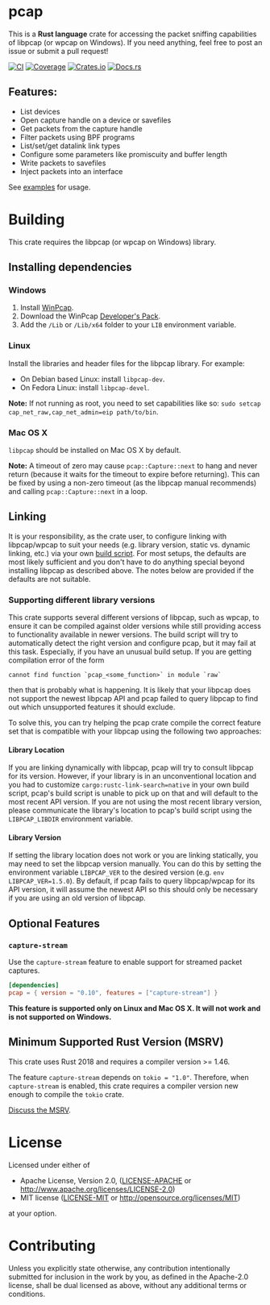 # pcap

This is a **Rust language** crate for accessing the packet sniffing capabilities of libpcap (or wpcap on Windows). If you need anything, feel free to post an issue or submit a pull request!

[![CI](https://github.com/rust-pcap/pcap/workflows/CI/badge.svg)](https://github.com/rust-pcap/pcap/actions/workflows/ci.yml)
[![Coverage](https://rust-pcap.github.io/pcap/badges/flat.svg)](https://rust-pcap.github.io/pcap/index.html)
[![Crates.io](https://img.shields.io/crates/v/pcap.svg)](https://crates.io/crates/pcap)
[![Docs.rs](https://docs.rs/pcap/badge.svg)](https://docs.rs/pcap)

## Features:

* List devices
* Open capture handle on a device or savefiles
* Get packets from the capture handle
* Filter packets using BPF programs
* List/set/get datalink link types
* Configure some parameters like promiscuity and buffer length
* Write packets to savefiles
* Inject packets into an interface

See [examples](examples) for usage.

# Building

This crate requires the libpcap (or wpcap on Windows) library.

## Installing dependencies

### Windows

1. Install [WinPcap](http://www.winpcap.org/install/default.htm).
2. Download the WinPcap [Developer's Pack](https://www.winpcap.org/devel.htm).
3. Add the `/Lib` or `/Lib/x64` folder to your `LIB` environment variable.

### Linux

Install the libraries and header files for the libpcap library. For example:

- On Debian based Linux: install `libpcap-dev`.
- On Fedora Linux: install `libpcap-devel`.

**Note:** If not running as root, you need to set capabilities like so: `sudo setcap cap_net_raw,cap_net_admin=eip path/to/bin`.

### Mac OS X

`libpcap` should be installed on Mac OS X by default.

**Note:** A timeout of zero may cause ```pcap::Capture::next``` to hang and never return (because it waits for the timeout to expire before returning). This can be fixed by using a non-zero timeout (as the libpcap manual recommends) and calling ```pcap::Capture::next``` in a loop.

## Linking

It is your responsibility, as the crate user, to configure linking with libpcap/wpcap to suit your needs (e.g. library version, static vs. dynamic linking, etc.) via your own [build script](https://doc.rust-lang.org/cargo/reference/build-scripts.html). For most setups, the defaults are most likely sufficient and you don't have to do anything special beyond installing libpcap as described above. The notes below are provided if the defaults are not suitable.

### Supporting different library versions

This crate supports several different versions of libpcap, such as wpcap, to ensure it can be compiled against older versions while still providing access to functionality available in newer versions. The build script will try to automatically detect the right version and configure pcap, but it may fail at this task. Especially, if you have an unusual build setup. If you are getting compilation error of the form
``` text
cannot find function `pcap_<some_function>` in module `raw`
```
then that is probably what is happening. It is likely that your libpcap does not support the newest libpcap API and pcap failed to query libpcap to find out which unsupported features it should exclude.

To solve this, you can try helping the pcap crate compile the correct feature set that is compatible with your libpcap using the following two approaches:

#### Library Location

If you are linking dynamically with libpcap, pcap will try to consult libpcap for its version. However, if your library is in an unconventional location and you had to customize `cargo:rustc-link-search=native` in your own build script, pcap's build script is unable to pick up on that and will default to the most recent API version. If you are not using the most recent library version, please communicate the library's location to pcap's build script using the `LIBPCAP_LIBDIR` environment variable.

#### Library Version

If setting the library location does not work or you are linking statically, you may need to set the libpcap version manually. You can do this by setting the environment variable `LIBPCAP_VER` to the desired version (e.g. `env LIBPCAP_VER=1.5.0`). By default, if pcap fails to query libpcap/wpcap for its API version, it will assume the newest API so this should only be necessary if you are using an old version of libpcap.

## Optional Features

### `capture-stream`

Use the `capture-stream` feature to enable support for streamed packet captures.

```toml
[dependencies]
pcap = { version = "0.10", features = ["capture-stream"] }
```

**This feature is supported only on Linux and Mac OS X. It will not work and is not supported on Windows.**

## Minimum Supported Rust Version (MSRV)

This crate uses Rust 2018 and requires a compiler version >= 1.46.

The feature `capture-stream` depends on `tokio = "1.0"`. Therefore, when `capture-stream` is enabled, this crate requires a compiler version new enough to compile the `tokio` crate.

[Discuss the MSRV](https://github.com/rust-pcap/pcap/discussions/240).

# License

Licensed under either of

 * Apache License, Version 2.0, ([LICENSE-APACHE](LICENSE-APACHE) or http://www.apache.org/licenses/LICENSE-2.0)
 * MIT license ([LICENSE-MIT](LICENSE-MIT) or http://opensource.org/licenses/MIT)

at your option.

# Contributing

Unless you explicitly state otherwise, any contribution intentionally submitted for inclusion in the work by you, as defined in the Apache-2.0 license, shall be dual licensed as above, without any additional terms or conditions.
